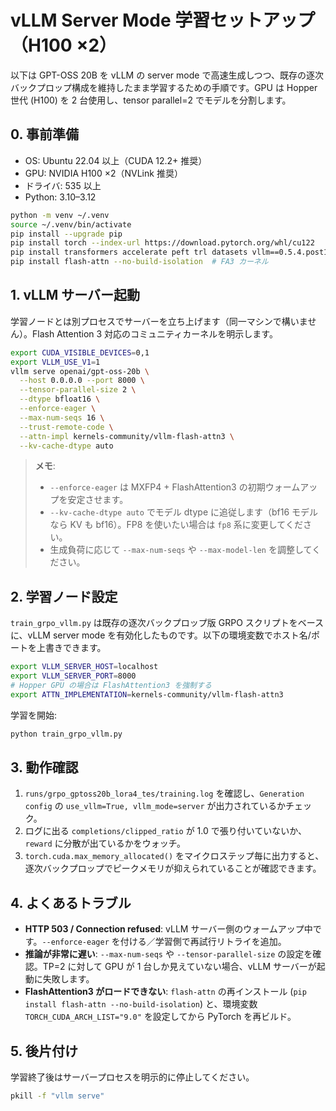 # vLLM Server Mode 学習セットアップ（H100 ×2）

以下は GPT-OSS 20B を vLLM の server mode で高速生成しつつ、既存の逐次バックプロップ構成を維持したまま学習するための手順です。GPU は Hopper 世代 (H100) を 2 台使用し、tensor parallel=2 でモデルを分割します。

## 0. 事前準備
- OS: Ubuntu 22.04 以上（CUDA 12.2+ 推奨）
- GPU: NVIDIA H100 ×2（NVLink 推奨）
- ドライバ: 535 以上
- Python: 3.10–3.12

```bash
python -m venv ~/.venv
source ~/.venv/bin/activate
pip install --upgrade pip
pip install torch --index-url https://download.pytorch.org/whl/cu122
pip install transformers accelerate peft trl datasets vllm==0.5.4.post1
pip install flash-attn --no-build-isolation  # FA3 カーネル
```

## 1. vLLM サーバー起動
学習ノードとは別プロセスでサーバーを立ち上げます（同一マシンで構いません）。Flash Attention 3 対応のコミュニティカーネルを明示します。

```bash
export CUDA_VISIBLE_DEVICES=0,1
export VLLM_USE_V1=1
vllm serve openai/gpt-oss-20b \
  --host 0.0.0.0 --port 8000 \
  --tensor-parallel-size 2 \
  --dtype bfloat16 \
  --enforce-eager \
  --max-num-seqs 16 \
  --trust-remote-code \
  --attn-impl kernels-community/vllm-flash-attn3 \
  --kv-cache-dtype auto
```

> **メモ**:  
> - `--enforce-eager` は MXFP4 + FlashAttention3 の初期ウォームアップを安定させます。  
> - `--kv-cache-dtype auto` でモデル dtype に追従します（bf16 モデルなら KV も bf16）。FP8 を使いたい場合は `fp8` 系に変更してください。  
> - 生成負荷に応じて `--max-num-seqs` や `--max-model-len` を調整してください。

## 2. 学習ノード設定
`train_grpo_vllm.py` は既存の逐次バックプロップ版 GRPO スクリプトをベースに、vLLM server mode を有効化したものです。以下の環境変数でホスト名/ポートを上書きできます。

```bash
export VLLM_SERVER_HOST=localhost
export VLLM_SERVER_PORT=8000
# Hopper GPU の場合は FlashAttention3 を強制する
export ATTN_IMPLEMENTATION=kernels-community/vllm-flash-attn3
```

学習を開始:
```bash
python train_grpo_vllm.py
```

## 3. 動作確認
1. `runs/grpo_gptoss20b_lora4_tes/training.log` を確認し、`Generation config` の `use_vllm=True, vllm_mode=server` が出力されているかチェック。
2. ログに出る `completions/clipped_ratio` が 1.0 で張り付いていないか、`reward` に分散が出ているかをウォッチ。  
3. `torch.cuda.max_memory_allocated()` をマイクロステップ毎に出力すると、逐次バックプロップでピークメモリが抑えられていることが確認できます。

## 4. よくあるトラブル
- **HTTP 503 / Connection refused**: vLLM サーバー側のウォームアップ中です。`--enforce-eager` を付ける／学習側で再試行リトライを追加。
- **推論が非常に遅い**: `--max-num-seqs` や `--tensor-parallel-size` の設定を確認。TP=2 に対して GPU が 1 台しか見えていない場合、vLLM サーバーが起動に失敗します。
- **FlashAttention3 がロードできない**: `flash-attn` の再インストール (`pip install flash-attn --no-build-isolation`) と、環境変数 `TORCH_CUDA_ARCH_LIST="9.0"` を設定してから PyTorch を再ビルド。

## 5. 後片付け
学習終了後はサーバープロセスを明示的に停止してください。
```bash
pkill -f "vllm serve"
```
